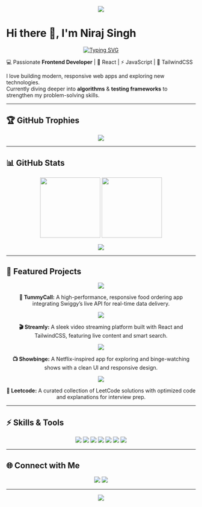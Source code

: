 <!-- Banner -->
<p align="center">
  <img src="https://capsule-render.vercel.app/api?type=waving&color=0:00C9FF,100:92FE9D&height=200&section=header&text=Niraj%20Singh%20🚀&fontSize=50&fontColor=ffffff" />
</p>

# Hi there 👋, I'm Niraj Singh  

<p align="center">
  <a href="https://git.io/typing-svg">
    <img src="https://readme-typing-svg.demolab.com?font=Fira+Code&pause=1000&color=00C9FF&center=true&vCenter=true&width=500&lines=Frontend+Developer;React+%7C+Redux+%7C+TailwindCSS;Open+Source+Contributor;Lifelong+Learner+%F0%9F%93%9A" alt="Typing SVG" />
  </a>
</p>

💻 Passionate **Frontend Developer** | 🚀 React | ⚡ JavaScript | 🎨 TailwindCSS  

I love building modern, responsive web apps and exploring new technologies.  
Currently diving deeper into **algorithms** & **testing frameworks** to strengthen my problem-solving skills.  

---

## 🏆 GitHub Trophies  
<p align="center">
  <img src="https://github-profile-trophy.vercel.app/?username=niraj1903&theme=algolia&no-frame=true&no-bg=true&margin-w=10&title=Commit,Followers,Stars,PullRequest,Issues,Repositories" />
</p>

---

## 📊 GitHub Stats  
<p align="center">
  <img src="https://github-readme-stats.vercel.app/api?username=niraj1903&show_icons=true&theme=radical" height="160" />
  <img src="https://github-readme-streak-stats.herokuapp.com/?user=niraj1903&theme=radical" height="160" />
</p>

<p align="center">
  <img src="https://github-readme-stats.vercel.app/api/top-langs/?username=niraj1903&layout=compact&theme=radical" />
</p>

---

## 🚀 Featured Projects  

<p align="center">
  <a href="https://github.com/niraj1903/tummyCall">
    <img src="https://github-readme-stats.vercel.app/api/pin/?username=niraj1903&repo=tummyCall&theme=radical" />
  </a>
</p>
<p align="center"><b>🍔 TummyCall:</b> A high-performance, responsive food ordering app integrating Swiggy’s live API for real-time data delivery.</p>

<p align="center">
  <a href="https://github.com/niraj1903/streamly">
    <img src="https://github-readme-stats.vercel.app/api/pin/?username=niraj1903&repo=streamly&theme=radical" />
  </a>
</p>
<p align="center"><b>🎬 Streamly:</b> A sleek video streaming platform built with React and TailwindCSS, featuring live content and smart search.</p>

<p align="center">
  <a href="https://github.com/niraj1903/Showbinge">
    <img src="https://github-readme-stats.vercel.app/api/pin/?username=niraj1903&repo=Showbinge&theme=radical" />
  </a>
</p>
<p align="center"><b>📺 Showbinge:</b> A Netflix-inspired app for exploring and binge-watching shows with a clean UI and responsive design.</p>

<p align="center">
  <a href="https://github.com/niraj1903/Leetcode">
    <img src="https://github-readme-stats.vercel.app/api/pin/?username=niraj1903&repo=Leetcode&theme=radical" />
  </a>
</p>
<p align="center"><b>🧩 Leetcode:</b> A curated collection of LeetCode solutions with optimized code and explanations for interview prep.</p>

---

## ⚡ Skills & Tools  

<p align="center"> <!-- Badges --> <img src="https://img.shields.io/badge/Code-React-blue?logo=react&logoColor=white" /> <img src="https://img.shields.io/badge/Code-JavaScript-yellow?logo=javascript&logoColor=black" /> <img src="https://img.shields.io/badge/Style-TailwindCSS-38B2AC?logo=tailwind-css&logoColor=white" /> <img src="https://img.shields.io/badge/Test-Jest-C21325?logo=jest&logoColor=white" /> <img src="https://img.shields.io/badge/Test-RTL-FF4154?logo=testing-library&logoColor=white" /> <img src="https://img.shields.io/badge/Build-Parcel-orange?logo=parcel&logoColor=white" /> <img src="https://img.shields.io/badge/Tools-GitHub-181717?logo=github&logoColor=white" /> </p>

---

## 🌐 Connect with Me  

<p align="center"> <a href="https://www.linkedin.com/in/niraj1903"><img src="https://img.shields.io/badge/LinkedIn-0A66C2?logo=linkedin&logoColor=white" /></a> <a href="mailto:nirajsingh1903@protonmail.com"><img src="https://img.shields.io/badge/Email-D14836?logo=gmail&logoColor=white" /></a> <!-- <a href="#"><img src="https://img.shields.io/badge/Portfolio-000000?logo=react&logoColor=white" /></a> --> </p>

---

<!-- Footer Banner -->
<p align="center">
  <img src="https://capsule-render.vercel.app/api?type=waving&color=0:92FE9D,100:00C9FF&height=120&section=footer"/>
</p>
